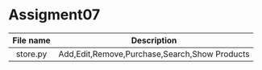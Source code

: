 # Assigment07

|  File name    | Description   |
| :-----------: | :-----------: |
| store.py | Add,Edit,Remove,Purchase,Search,Show Products |